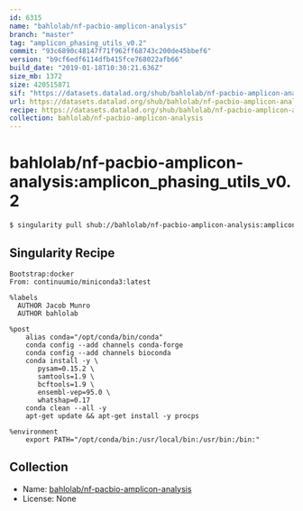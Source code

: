 ```yaml
---
id: 6315
name: "bahlolab/nf-pacbio-amplicon-analysis"
branch: "master"
tag: "amplicon_phasing_utils_v0.2"
commit: "93c6890c48147f71f962ff68743c200de45bbef6"
version: "b9cf6edf6114dfb415fce768022afb66"
build_date: "2019-01-18T10:30:21.636Z"
size_mb: 1372
size: 420515871
sif: "https://datasets.datalad.org/shub/bahlolab/nf-pacbio-amplicon-analysis/amplicon_phasing_utils_v0.2/2019-01-18-93c6890c-b9cf6edf/b9cf6edf6114dfb415fce768022afb66.simg"
url: https://datasets.datalad.org/shub/bahlolab/nf-pacbio-amplicon-analysis/amplicon_phasing_utils_v0.2/2019-01-18-93c6890c-b9cf6edf/
recipe: https://datasets.datalad.org/shub/bahlolab/nf-pacbio-amplicon-analysis/amplicon_phasing_utils_v0.2/2019-01-18-93c6890c-b9cf6edf/Singularity
collection: bahlolab/nf-pacbio-amplicon-analysis
---
```


# bahlolab/nf-pacbio-amplicon-analysis:amplicon_phasing_utils_v0.2

```bash
$ singularity pull shub://bahlolab/nf-pacbio-amplicon-analysis:amplicon_phasing_utils_v0.2
```

## Singularity Recipe

```singularity
Bootstrap:docker
From: continuumio/miniconda3:latest

%labels
  AUTHOR Jacob Munro
  AUTHOR bahlolab

%post
    alias conda="/opt/conda/bin/conda"
    conda config --add channels conda-forge
    conda config --add channels bioconda
    conda install -y \
       pysam=0.15.2 \
       samtools=1.9 \
       bcftools=1.9 \
       ensembl-vep=95.0 \
       whatshap=0.17
    conda clean --all -y
    apt-get update && apt-get install -y procps

%environment
    export PATH="/opt/conda/bin:/usr/local/bin:/usr/bin:/bin:"
```

## Collection

 - Name: [bahlolab/nf-pacbio-amplicon-analysis](https://github.com/bahlolab/nf-pacbio-amplicon-analysis)
 - License: None

